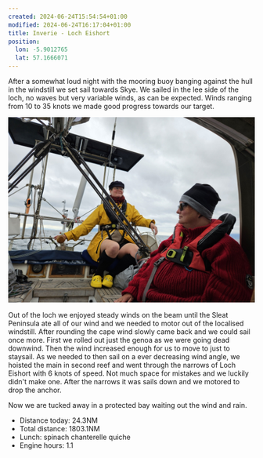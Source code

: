 ```yaml
---
created: 2024-06-24T15:54:54+01:00
modified: 2024-06-24T16:17:04+01:00
title: Inverie - Loch Eishort
position:
  lon: -5.9012765
  lat: 57.1666071
---
```


After a somewhat loud night with the mooring buoy banging against the hull in the windstill we set sail towards Skye. We sailed in the lee side of the loch, no waves but very variable winds, as can be expected. Winds ranging from 10 to 35 knots we made good progress towards our target.

![Image](../2024/8caaa9524540dffd8abc0b2804ca1475.jpg) 

Out of the loch we enjoyed steady winds on the beam until the Sleat Peninsula ate all of our wind and we needed to motor out of the localised windstill. After rounding the cape wind slowly came back and we could sail once more. First we rolled out just the genoa as we were going dead downwind. Then the wind increased enough for us to move to just to staysail. As we needed to then sail on a ever decreasing wind angle, we hoisted the main in second reef and went through the narrows of Loch Eishort with 6 knots of speed. Not much space for mistakes and we luckily didn't make one. After the narrows it was sails down and we motored to drop the anchor. 

Now we are tucked away in a protected bay waiting out the wind and rain.

* Distance today: 24.3NM
* Total distance: 1803.1NM
* Lunch: spinach chanterelle quiche
* Engine hours: 1.1

